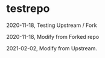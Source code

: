 # testrepo


2020-11-18, Testing Upstream / Fork

2020-11-18, Modify from Forked repo

2021-02-02, Modify from Upstream.
